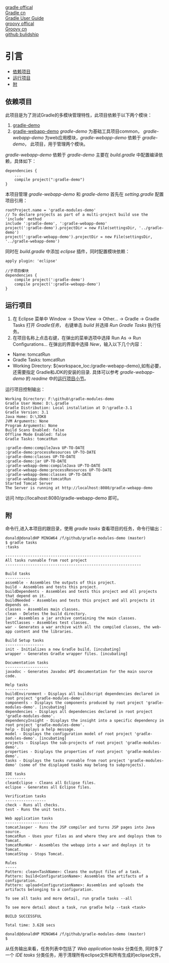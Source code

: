 [gradle offical](https://gradle.org/)  
[Gradle cn](http://www.yiibai.com/gradle/)   
[Gradle User Guide](http://wiki.jikexueyuan.com/project/GradleUserGuide-Wiki/)  
[groovy offical](http://www.groovy-lang.org/)  
[Groovy cn](https://www.w3cschool.cn/groovy)  
[github bulidship](https://github.com/eclipse/buildship/blob/master/docs/user/Installation.md)  

# 引言
* [依赖项目](#依赖项目)
* [运行项目](#运行项目)
* [附](#附)

## 依赖项目
此项目是为了测试Gradle的多模块管理特性，此项目依赖于以下两个模块：
1. [gradle-demo](https://github.com/Donaldhan/gradle-demo)  
2. [gradle-webapp-demo](https://github.com/Donaldhan/gradle-webapp-demo)
*gradle-demo* 为基础工具项目common， *gradle-webapp-demo* 为web应用模块，*gradle-webapp-demo* 依赖于 *gradle-demo*，
此项目，用于管理两个模块。

*gradle-webapp-demo* 依赖于 *gradle-demo* 主要在 *build.gradle* 中配置编译依赖，具体如下：

```
dependencies {
    ...
    compile project(":gradle-demo")
}
```
本项目管理 *gradle-webapp-demo* 和 *gradle-demo* 首先在 *setting.gradle* 配置项目引用：
```
rootProject.name = 'gradle-modules-demo'
// To declare projects as part of a multi-project build use the 'include' method
include ':gradle-demo', ':gradle-webapp-demo'
project(':gradle-demo').projectDir = new File(settingsDir, '../gradle-demo')
project(':gradle-webapp-demo').projectDir = new File(settingsDir, '../gradle-webapp-demo')
```

同时在 *build.gradle* 中添加 *eclipse* 插件，同时配置模块依赖：
```
apply plugin: 'eclipse'
```

```
//子项目模块
dependencies {
    compile project(':gradle-demo')
    compile project(':gradle-webapp-demo')
}
```

## 运行项目
1. 在 Eclipse 菜单中 Window -> Show View -> Other... -> Gradle -> Gradle Tasks 打开 *Gradle任务*，
右键单击 *build* 并选择 *Run Gradle Tasks* 执行任务。
2. 在项目名称上点击右键，在弹出的菜单选项中选择 Run As -> Run Configurations... 在弹出的界面中选择 *New*，输入以下几个内容：
* Name: tomcatRun
* Gradle Tasks: tomcatRun
* Working Directory: ${workspace_loc:/gradle-webapp-demo},如有必要，还需要指定 Gradle和JDK的安装的目录.
具体可以参考 *gradle-webapp-demo* 的  *readme* 中的[运行项目小节](https://github.com/Donaldhan/gradle-webapp-demo#%E8%BF%90%E8%A1%8Cweb%E9%A1%B9%E7%9B%AE)。

运行项目控制输出：
```
Working Directory: F:\github\gradle-modules-demo
Gradle User Home: D:\.gradle
Gradle Distribution: Local installation at D:\gradle-3.1
Gradle Version: 3.1
Java Home: D:\JDK8
JVM Arguments: None
Program Arguments: None
Build Scans Enabled: false
Offline Mode Enabled: false
Gradle Tasks: tomcatRun

:gradle-demo:compileJava UP-TO-DATE
:gradle-demo:processResources UP-TO-DATE
:gradle-demo:classes UP-TO-DATE
:gradle-demo:jar UP-TO-DATE
:gradle-webapp-demo:compileJava UP-TO-DATE
:gradle-webapp-demo:processResources UP-TO-DATE
:gradle-webapp-demo:classes UP-TO-DATE
:gradle-webapp-demo:tomcatRun
Started Tomcat Server
The Server is running at http://localhost:8080/gradle-webapp-demo

```
访问 http://localhost:8080/gradle-webapp-demo 即可。

## 附
命令行,进入本项目的跟目录，使用 *gradle tasks* 查看项目的任务，命令行输出：
```
donald@donaldHP MINGW64 /f/github/gradle-modules-demo (master)
$ gradle tasks
:tasks

------------------------------------------------------------
All tasks runnable from root project
------------------------------------------------------------

Build tasks
-----------
assemble - Assembles the outputs of this project.
build - Assembles and tests this project.
buildDependents - Assembles and tests this project and all projects that depend on it.
buildNeeded - Assembles and tests this project and all projects it depends on.
classes - Assembles main classes.
clean - Deletes the build directory.
jar - Assembles a jar archive containing the main classes.
testClasses - Assembles test classes.
war - Generates a war archive with all the compiled classes, the web-app content and the libraries.

Build Setup tasks
-----------------
init - Initializes a new Gradle build. [incubating]
wrapper - Generates Gradle wrapper files. [incubating]

Documentation tasks
-------------------
javadoc - Generates Javadoc API documentation for the main source code.

Help tasks
----------
buildEnvironment - Displays all buildscript dependencies declared in root project 'gradle-modules-demo'.
components - Displays the components produced by root project 'gradle-modules-demo'. [incubating]
dependencies - Displays all dependencies declared in root project 'gradle-modules-demo'.
dependencyInsight - Displays the insight into a specific dependency in root project 'gradle-modules-demo'.
help - Displays a help message.
model - Displays the configuration model of root project 'gradle-modules-demo'. [incubating]
projects - Displays the sub-projects of root project 'gradle-modules-demo'.
properties - Displays the properties of root project 'gradle-modules-demo'.
tasks - Displays the tasks runnable from root project 'gradle-modules-demo' (some of the displayed tasks may belong to subprojects).

IDE tasks
---------
cleanEclipse - Cleans all Eclipse files.
eclipse - Generates all Eclipse files.

Verification tasks
------------------
check - Runs all checks.
test - Runs the unit tests.

Web application tasks
---------------------
tomcatJasper - Runs the JSP compiler and turns JSP pages into Java source.
tomcatRun - Uses your files as and where they are and deploys them to Tomcat.
tomcatRunWar - Assembles the webapp into a war and deploys it to Tomcat.
tomcatStop - Stops Tomcat.

Rules
-----
Pattern: clean<TaskName>: Cleans the output files of a task.
Pattern: build<ConfigurationName>: Assembles the artifacts of a configuration.
Pattern: upload<ConfigurationName>: Assembles and uploads the artifacts belonging to a configuration.

To see all tasks and more detail, run gradle tasks --all

To see more detail about a task, run gradle help --task <task>

BUILD SUCCESSFUL

Total time: 3.628 secs

donald@donaldHP MINGW64 /f/github/gradle-modules-demo (master)
$
```
从任务输出来看，任务列表中包括了 *Web application tasks* 分类任务, 同时多了一个 *IDE tasks* 分类任务，用于清理所有eclipse文件和所有生成的eclipse文件。
